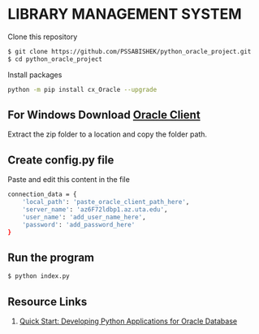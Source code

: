 # LIBRARY MANAGEMENT SYSTEM

Clone this repository
```bash
$ git clone https://github.com/PSSABISHEK/python_oracle_project.git
$ cd python_oracle_project
```

Install packages
```bash
python -m pip install cx_Oracle --upgrade
```
## For Windows Download [Oracle Client](https://www.oracle.com/database/technologies/instant-client/microsoft-windows-32-downloads.html)
Extract the zip folder to a location and copy the folder path.

## Create config.py file
Paste and edit this content in the file
```bash
connection_data = {
    'local_path': 'paste_oracle_client_path_here',
    'server_name': 'az6F72ldbp1.az.uta.edu',
    'user_name': 'add_user_name_here',
    'password': 'add_password_here'
}
```

## Run the program

```bash
$ python index.py
```

## Resource Links
1. [Quick Start: Developing Python Applications for Oracle Database](https://www.oracle.com/database/technologies/appdev/python/quickstartpythononprem.html)